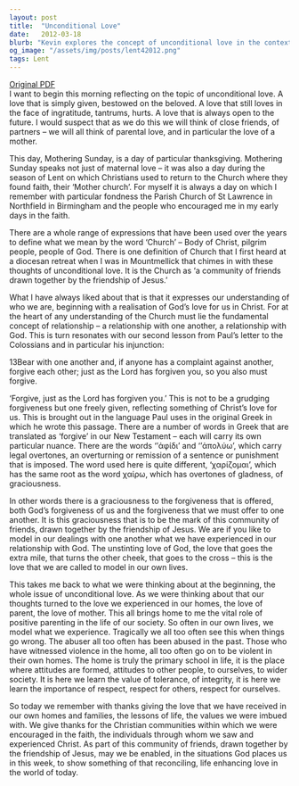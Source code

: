 ```yaml
---
layout: post
title:  "Unconditional Love"
date:   2012-03-18
blurb: "Kevin explores the concept of unconditional love in the context of Mothering Sunday, relating it to the love of God and the love within a community of faith. He emphasizes the importance of forgiveness, graciousness, and positive parenting, drawing parallels between our relationships with each other and our relationship with God."
og_image: "/assets/img/posts/lent42012.png"
tags: Lent
---
```

[Original PDF](/assets/pdf/lent42012.pdf)    
I want to begin this morning reflecting on the topic of unconditional love. A love that is simply given, bestowed on the beloved. A love that still loves in the face of ingratitude, tantrums, hurts. A love that is always open to the future. I would suspect that as we do this we will think of close friends, of partners – we will all think of parental love, and in particular the love of a mother.

This day, Mothering Sunday, is a day of particular thanksgiving. Mothering Sunday speaks not just of maternal love – it was also a day during the season of Lent on which Christians used to return to the Church where they found faith, their ‘Mother church’. For myself it is always a day on which I remember with particular fondness the Parish Church of St Lawrence in Northfield in Birmingham and the people who encouraged me in my early days in the faith.

There are a whole range of expressions that have been used over the years to define what we mean by the word ‘Church’ – Body of Christ, pilgrim people, people of God. There is one definition of Church that I first heard at a diocesan retreat when I was in Mountmellick that chimes in with these thoughts of unconditional love. It is the Church as ‘a community of friends drawn together by the friendship of Jesus.’

What I have always liked about that is that it expresses our understanding of who we are, beginning with a realisation of God’s love for us in Christ. For at the heart of any understanding of the Church must lie the fundamental concept of relationship – a relationship with one another, a relationship with God. This is turn resonates with our second lesson from Paul’s letter to the Colossians and in particular his injunction:

13Bear with one another and, if anyone has a complaint against another, forgive each other; just as the Lord has forgiven you, so you also must forgive.

‘Forgive, just as the Lord has forgiven you.’ This is not to be a grudging forgiveness but one freely given, reflecting something of Christ’s love for us. This is brought out in the language Paul uses in the original Greek in which he wrote this passage. There are a number of words in Greek that are translated as ‘forgive’ in our New Testament – each will carry its own particular nuance. There are the words ‘’ἀφίδι’ and ‘’ἀπολύω’, which carry legal overtones, an overturning or remission of a sentence or punishment that is imposed. The word used here is quite different, ‘χαρίζομαι’, which has the same root as the word χαίρω, which has overtones of gladness, of graciousness.

In other words there is a graciousness to the forgiveness that is offered, both God’s forgiveness of us and the forgiveness that we must offer to one another. It is this graciousness that is to be the mark of this community of friends, drawn together by the friendship of Jesus. We are if you like to model in our dealings with one another what we have experienced in our relationship with God. The unstinting love of God, the love that goes the extra mile, that turns the other cheek, that goes to the cross – this is the love that we are called to model in our own lives.

This takes me back to what we were thinking about at the beginning, the whole issue of unconditional love. As we were thinking about that our thoughts turned to the love we experienced in our homes, the love of parent, the love of mother. This all brings home to me the vital role of positive parenting in the life of our society. So often in our own lives, we model what we experience. Tragically we all too often see this when things go wrong. The abuser all too often has been abused in the past. Those who have witnessed violence in the home, all too often go on to be violent in their own homes. The home is truly the primary school in life, it is the place where attitudes are formed, attitudes to other people, to ourselves, to wider society. It is here we learn the value of tolerance, of integrity, it is here we learn the importance of respect, respect for others, respect for ourselves.

So today we remember with thanks giving the love that we have received in our own homes and families, the lessons of life, the values we were imbued with. We give thanks for the Christian communities within which we were encouraged in the faith, the individuals through whom we saw and experienced Christ. As part of this community of friends, drawn together by the friendship of Jesus, may we be enabled, in the situations God places us in this week, to show something of that reconciling, life enhancing love in the world of today.
